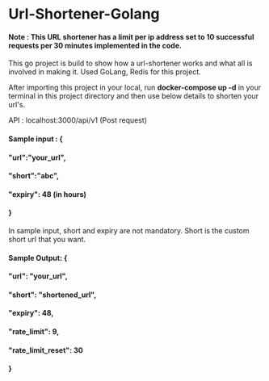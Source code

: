 # Url-Shortener-Golang
#### Note : This URL shortener has a limit per ip address set to 10 successful requests per 30 minutes implemented in the code. 

This go project is build to show how a url-shortener works and what all is involved in making it. 
Used GoLang, Redis for this project. 

After importing this project in your local, run **docker-compose up -d** in your terminal in this project directory and then use below details to shorten your url's. 

API : 
localhost:3000/api/v1 (Post request)
#### Sample input : {
   ####  "url":"your_url",
  #### "short":"abc",
#### "expiry": 48 (in hours)
#### }

In sample input, short and expiry are not mandatory. Short is the custom short url that you want. 

#### Sample Output: {
 ####   "url": "your_url",
 ####   "short": "shortened_url",
 ####   "expiry": 48,
 ####   "rate_limit": 9,
 ####   "rate_limit_reset": 30
#### }
